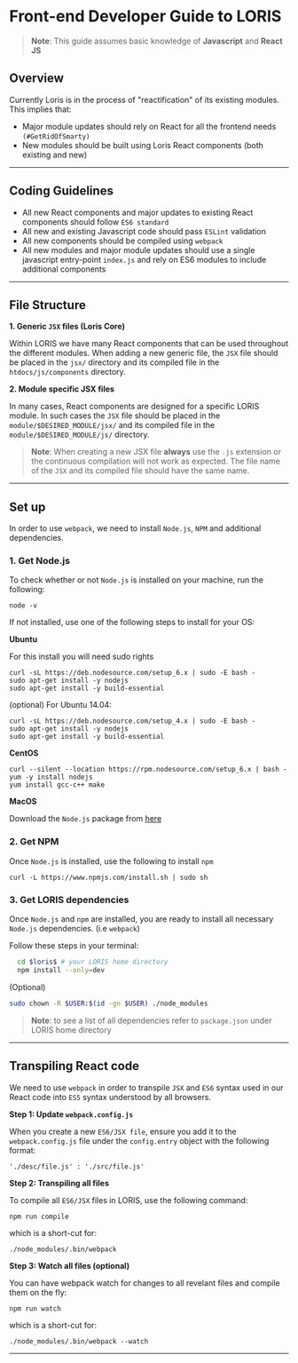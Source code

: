 # Front-end Developer Guide to LORIS

>**Note**: This guide assumes basic knowledge of **Javascript** and **React JS**

## Overview

Currently Loris is in the process of "reactification" of its existing modules. This implies that:
- Major module updates should rely on React for all the frontend needs `(#GetRidOfSmarty)`
- New modules should be built using Loris React components (both existing and new)

---

## Coding Guidelines
- All new React components and major updates to existing React components should follow `ES6 standard`
- All new and existing Javascript code should pass `ESLint` validation
- All new components should be compiled using `webpack`
- All new modules and major module updates should use a single javascript entry-point `index.js` and rely on ES6 modules to include additional components

---

## File Structure

**1. Generic `JSX` files (Loris Core)**

Within LORIS we have many React components that can be used throughout the different modules. When adding a new generic file, the `JSX` file should be placed in the `jsx/` directory and its compiled file in the `htdocs/js/components` directory.

**2. Module specific JSX files**

In many cases, React components are designed for a specific LORIS module. In such cases the `JSX` file should be placed in the
`module/$DESIRED_MODULE/jsx/` and its compiled file in the `module/$DESIRED_MODULE/js/` directory.


>**Note**: When creating a new JSX file **always** use the `.js` extension or the continuous compilation will not work as expected. The file name of the `JSX` and its compiled file should have the same name.

---

## Set up

In order to use `webpack`, we need to install `Node.js`, `NPM` and additional dependencies.

### 1. Get Node.js

To check whether or not `Node.js` is installed on your machine, run the following:
```
node -v
```

If not installed, use one of the following steps to install for your OS:

**Ubuntu**

For this install you will need sudo rights

```
curl -sL https://deb.nodesource.com/setup_6.x | sudo -E bash -
sudo apt-get install -y nodejs
sudo apt-get install -y build-essential
```
(optional) For Ubuntu 14.04:
```
curl -sL https://deb.nodesource.com/setup_4.x | sudo -E bash -
sudo apt-get install -y nodejs
sudo apt-get install -y build-essential
```


**CentOS**

```
curl --silent --location https://rpm.nodesource.com/setup_6.x | bash -
yum -y install nodejs
yum install gcc-c++ make
```

**MacOS**

Download the `Node.js` package from [here](https://nodejs.org/en/)

### 2. Get NPM

Once `Node.js` is installed, use the following to install `npm`

```
curl -L https://www.npmjs.com/install.sh | sudo sh
```

### 3. Get LORIS dependencies

Once `Node.js` and `npm` are installed, you are ready to install all necessary `Node.js` dependencies. (i.e `webpack`)

Follow these steps in your terminal:

```bash
  cd $loris$ # your LORIS home directory
  npm install --only=dev
```

(Optional)
```bash
sudo chown -R $USER:$(id -gn $USER) ./node_modules
```

>**Note**: to see a list of all dependencies refer to `package.json` under LORIS home directory

---

## Transpiling React code

We need to use `webpack` in order to transpile `JSX` and `ES6` syntax used in our React code into `ES5` syntax understood by all browsers.

**Step 1: Update `webpack.config.js`**

When you create a new `ES6/JSX file`, ensure you add it to the ```webpack.config.js``` file under the ```config.entry``` object with the following format:
```
'./desc/file.js' : './src/file.js'
```

**Step 2: Transpiling all files**

To compile all `ES6/JSX` files in LORIS, use the following command:

```
npm run compile
```

which is a short-cut for:

```
./node_modules/.bin/webpack
```

**Step 3: Watch all files (optional)**

You can have webpack watch for changes to all revelant files and compile them on the fly:

```
npm run watch
```

which is a short-cut for:

```
./node_modules/.bin/webpack --watch
```

---
